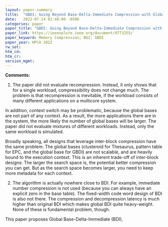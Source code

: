 ```yaml
---
layout: paper-summary
title:  "GBDI: Going Beyond Base-Delta-Immediate Compression with Global Bases"
date:   2022-07-14 02:48:00 -0500
categories: paper
paper_title: "GBDI: Going Beyond Base-Delta-Immediate Compression with Global Bases"
paper_link: https://ieeexplore.ieee.org/document/9773255/
paper_keyword: Memory Compression; BDI; GBDI
paper_year: HPCA 2022
rw_set:
htm_cd:
htm_cr:
version_mgmt:
---
```


**Comments:**

1. The paper did not evaluate recompression. Instead, it only shows that for a single workload, compressibility
does not change much. The problem is that recompression is inevitable, if the workload consists of many
different applications on a multicore system.

In addition, context switch may be problematic, because the global bases are not part of any context. 
As a result, the more applications there are in the system, the more likely the number of global bases will be larger.
The paper did not evaluate mixtures of different workloads. Instead, only the same workload is simulated.

Broadly speaking, all designs that leverage inter-block compression have the same problem: The global bases 
(clusteroid for Thesaurus, pattern table for EPC, and the global base for GBDI) are not scalable, and
are heavily bound to the execution context.
This is an inherent trade-off of inter-block designs: The larger the search space is, the potential better 
compression you can get. But as the search space becomes larger, you need to keep more metadata for each context.

2. The algorithm is actually nowhere close to BDI. For example, immediate number compression is not used (because
you can always have an explicit zero in the base table). The fixed-width code word design of BDI is also not there.
The compression and decompression latency is much higher than original BDI which makes global BDI quite 
heavy-weight. None of these is fundamental problem, though.

This paper proposes Global Base-Delta-Immediate (BDI), 
